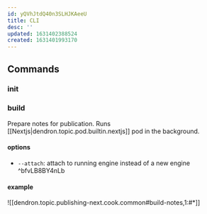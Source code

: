 ```yaml
---
id: yQVhJtdQ40n3SLHJKAeeU
title: CLI
desc: ''
updated: 1631402388524
created: 1631401993170
---
```


## Commands

### init

### build

Prepare notes for publication. Runs [[Nextjs|dendron.topic.pod.builtin.nextjs]] pod in the background. 

#### options
- `--attach`: attach to running engine instead of a new engine ^bfvLB8BY4nLb

#### example

![[dendron.topic.publishing-next.cook.common#build-notes,1:#*]]

